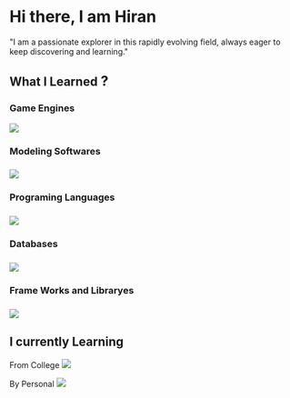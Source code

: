 # Hi there, I am Hiran
"I am a passionate explorer in this rapidly evolving field, always eager to keep discovering and learning."
<h2>What I Learned<font size="5"> ?</font></h2>
<h3>Game Engines</h3>
<img src="https://skillicons.dev/icons?i=unity,unreal">
<h3>Modeling Softwares<h3>
<img src="https://skillicons.dev/icons?i=blender,photoshop,illustrator,sketchup">
<h3>Programing Languages<h3>
<img src="https://skillicons.dev/icons?i=cs,cpp,html,css,js,py,bash">
<h3>Databases<h3>
<img src="https://skillicons.dev/icons?i=mysql,mongodb">
<h3>Frame Works and Libraryes<h3>
<img src="https://skillicons.dev/icons?i=nodejs,express,react,bootstrap,angular">
<h2>I currently Learning</h2>
<tag>From College</tag>
<img src="https://skillicons.dev/icons?i=c,java">

<tag>By Personal</tag>
<img src="https://skillicons.dev/icons?i=androidstudio,dart,flutter">